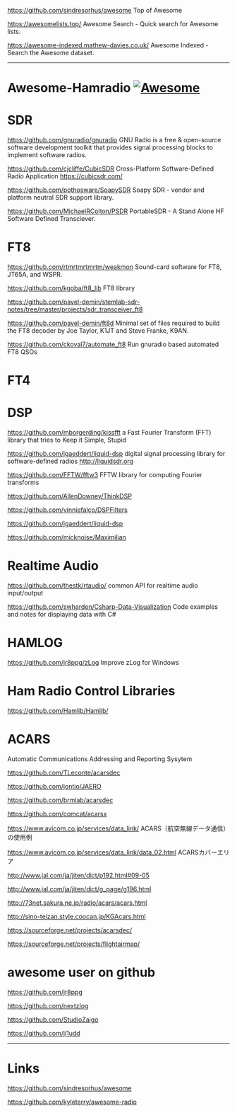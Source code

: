 https://github.com/sindresorhus/awesome Top of Awesome

https://awesomelists.top/   Awesome Search - Quick search for Awesome lists.

https://awesome-indexed.mathew-davies.co.uk/   Awesome Indexed - Search the Awesome dataset.

---

# Awesome-Hamradio   [![Awesome](https://awesome.re/badge.svg)](https://awesome.re)

# SDR

https://github.com/gnuradio/gnuradio  GNU Radio is a free & open-source software development toolkit that provides signal processing blocks to implement software radios.

https://github.com/cjcliffe/CubicSDR Cross-Platform Software-Defined Radio Application https://cubicsdr.com/

https://github.com/pothosware/SoapySDR Soapy SDR - vendor and platform neutral SDR support library.

https://github.com/MichaelRColton/PSDR PortableSDR - A Stand Alone HF Software Defined Transciever.

# FT8

https://github.com/rtmrtmrtmrtm/weakmon   Sound-card software for FT8, JT65A, and WSPR.

https://github.com/kgoba/ft8_lib FT8 library

https://github.com/pavel-demin/stemlab-sdr-notes/tree/master/projects/sdr_transceiver_ft8

https://github.com/pavel-demin/ft8d  Minimal set of files required to build the FT8 decoder by Joe Taylor, K1JT and Steve Franke, K9AN.

https://github.com/ckoval7/automate_ft8   Run gnuradio based automated FT8 QSOs

# FT4


# DSP

https://github.com/mborgerding/kissfft   a Fast Fourier Transform (FFT) library that tries to Keep it Simple, Stupid

https://github.com/jgaeddert/liquid-dsp digital signal processing library for software-defined radios http://liquidsdr.org

https://github.com/FFTW/fftw3 FFTW library for computing Fourier transforms

https://github.com/AllenDowney/ThinkDSP

https://github.com/vinniefalco/DSPFilters

https://github.com/jgaeddert/liquid-dsp

https://github.com/micknoise/Maximilian

# Realtime Audio

https://github.com/thestk/rtaudio/ common API for realtime audio input/output

https://github.com/swharden/Csharp-Data-Visualization Code examples and notes for displaying data with C#

# HAMLOG

https://github.com/jr8ppg/zLog  Improve zLog for Windows

# Ham Radio Control Libraries

https://github.com/Hamlib/Hamlib/

# ACARS

Automatic Communications Addressing and Reporting Sysytem

https://github.com/TLeconte/acarsdec

https://github.com/jontio/JAERO

https://github.com/brmlab/acarsdec

https://github.com/comcat/acarsx

https://www.avicom.co.jp/services/data_link/ ACARS（航空無線データ通信）の使用例

https://www.avicom.co.jp/services/data_link/data_02.html ACARSカバーエリア

http://www.jal.com/ja/jiten/dict/p192.html#09-05

http://www.jal.com/ja/jiten/dict/g_page/g196.html

http://73net.sakura.ne.jp/radio/acars/acars.html

http://sino-teizan.style.coocan.jp/KGAcars.html

https://sourceforge.net/projects/acarsdec/

https://sourceforge.net/projects/flightairmap/

# awesome user on github

https://github.com/jr8ppg

https://github.com/nextzlog

https://github.com/StudioZaigo

https://github.com/ji1udd

---

# Links

https://github.com/sindresorhus/awesome

https://github.com/kyleterry/awesome-radio



